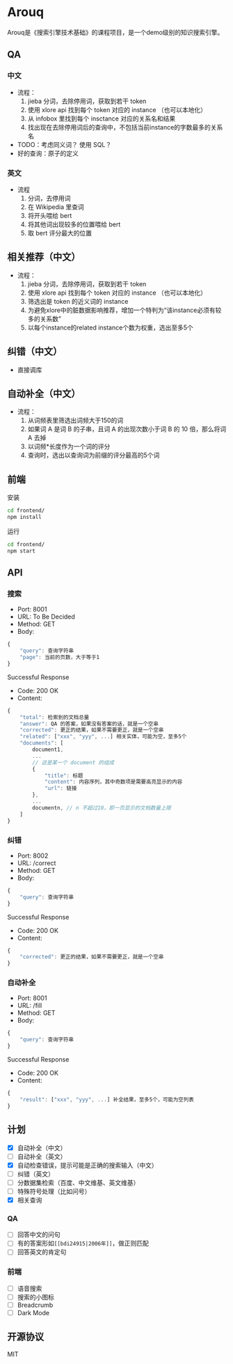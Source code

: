# Arouq

Arouq是《搜索引擎技术基础》的课程项目，是一个demo级别的知识搜索引擎。

## QA

### 中文
* 流程：
    1. jieba 分词，去除停用词，获取到若干 token
    2. 使用 xlore api 找到每个 token 对应的 instance （也可以本地化）
    3. 从 infobox 里找到每个 insctance 对应的关系名和结果
    4. 找出现在去除停用词后的查询中，不包括当前instance的字数最多的关系名
* TODO：考虑同义词？ 使用 SQL？
* 好的查询：原子的定义

### 英文
* 流程
    1. 分词，去停用词
    2. 在 Wikipedia 里查词
    3. 将开头喂给 bert
    4. 将其他词出现较多的位置喂给 bert
    5. 取 bert 评分最大的位置

## 相关推荐（中文）
* 流程：
    1. jieba 分词，去除停用词，获取到若干 token
    2. 使用 xlore api 找到每个 token 对应的 instance （也可以本地化）
    3. 筛选出是 token 的近义词的 instance
    4. 为避免xlore中的脏数据影响推荐，增加一个特判为“该instance必须有较多的关系数”
    5. 以每个instance的related instance个数为权重，选出至多5个

## 纠错（中文）
* 直接调库

## 自动补全（中文）
* 流程：
    1. 从词频表里筛选出词频大于150的词
    2. 如果词 A 是词 B 的子串，且词 A 的出现次数小于词 B 的 10 倍，那么将词 A 去掉
    3. 以词频\*长度作为一个词的评分
    4. 查询时，选出以查询词为前缀的评分最高的5个词

## 前端

安装
```bash
cd frontend/
npm install
```

运行
```bash
cd frontend/
npm start
```

## API
### 搜索
* Port: 8001
* URL: To Be Decided
* Method: GET
* Body:
```javascript
{
    "query": 查询字符串
    "page": 当前的页数，大于等于1
}
```

Successful Response
* Code: 200 OK
* Content:
```javascript
{
    "total": 检索到的文档总量
    "answer": QA 的答案，如果没有答案的话，就是一个空串
    "corrected": 更正的结果，如果不需要更正，就是一个空串
    "related": ["xxx", "yyy", ...] 相关实体，可能为空，至多5个
    "documents": [
        document1,
        ...
        // 这是某一个 document 的组成
        {
            "title": 标题
            "content": 内容序列，其中奇数项是需要高亮显示的内容
            "url": 链接
        },
        ...
        documentn, // n 不超过10，即一页显示的文档数量上限
    ]
}
```

### 纠错
* Port: 8002
* URL: /correct
* Method: GET
* Body:
```javascript
{
    "query": 查询字符串
}
```

Successful Response
* Code: 200 OK
* Content:
```javascript
{
    "corrected": 更正的结果，如果不需要更正，就是一个空串
}
```

### 自动补全
* Port: 8001
* URL: /fill
* Method: GET
* Body:
```javascript
{
    "query": 查询字符串
}
```

Successful Response
* Code: 200 OK
* Content:
```javascript
{
    "result": ["xxx", "yyy", ...] 补全结果，至多5个，可能为空列表
}
```



## 计划

- [x] 自动补全（中文）
- [ ] 自动补全（英文）
- [x] 自动检查错误，提示可能是正确的搜索输入（中文）
- [ ] 纠错（英文）
- [ ] 分数据集检索（百度、中文维基、英文维基）
- [ ] 特殊符号处理（比如问号）
- [x] 相关查询

### QA

- [ ] 回答中文的问句
- [ ] 有的答案形如`[[bdi24915|2006年]]`，做正则匹配
- [ ] 回答英文的肯定句

### 前端

- [ ] 语音搜索
- [ ] 搜索的小图标
- [ ] Breadcrumb
- [ ] Dark Mode

## 开源协议

MIT